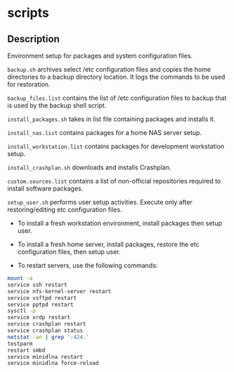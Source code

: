 scripts
========

Description
-----------

Environment setup for packages and system configuration files.

`backup.sh` archives select /etc configuration files and copies the home directories to a backup directory location. It logs the commands to be used for restoration.

`backup_files.list` contains the list of /etc configuration files to backup that is used by the backup shell script.

`install_packages.sh` takes in list file containing packages and installs it.

`install_nas.list` contains packages for a home NAS server setup.

`install_workstation.list` contains packages for development workstation setup.

`install_crashplan.sh` downloads and installs Crashplan.

`custom.sources.list` contains a list of non-official repositories required to install software packages.

`setup_user.sh` performs user setup activities. Execute only after restoring/editing etc configuration files.

* To install a fresh workstation environment, install packages then setup user.

* To install a fresh home server, install packages, restore the etc configuration files, then setup user.

* To restart servers, use the following commands:
```bash
mount -a
service ssh restart
service nfs-kernel-server restart
service vsftpd restart
service pptpd restart
sysctl -p
service xrdp restart
service crashplan restart
service crashplan status
netstat -an | grep ':424.'
testparm
restart smbd
service minidlna restart
service minidlna force-reload
```
